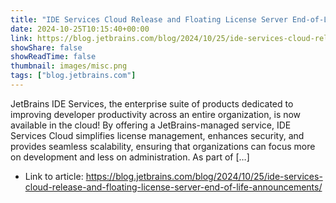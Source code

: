 ```yaml
---
title: "IDE Services Cloud Release and Floating License Server End-of-Life Announcements"
date: 2024-10-25T10:15:40+00:00
link: https://blog.jetbrains.com/blog/2024/10/25/ide-services-cloud-release-and-floating-license-server-end-of-life-announcements/
showShare: false
showReadTime: false
thumbnail: images/misc.png
tags: ["blog.jetbrains.com"]
---
```

JetBrains IDE Services, the enterprise suite of products dedicated to improving developer productivity across an entire organization, is now available in the cloud! By offering a JetBrains-managed service, IDE Services Cloud simplifies license management, enhances security, and provides seamless scalability, ensuring that organizations can focus more on development and less on administration. As part of […]

- Link to article: https://blog.jetbrains.com/blog/2024/10/25/ide-services-cloud-release-and-floating-license-server-end-of-life-announcements/
